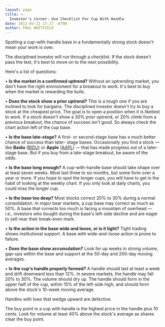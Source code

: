 ```yaml
---
layout: page
title: >-
  Investor's Corner: Use Checklist For Cup With Handle
date: 2011-03-21 17:17 -0700
author: PAUL WHITFIELD
---
```





Spotting a cup-with-handle base in a fundamentally strong stock doesn't mean your work is over.

  

The disciplined investor will run through a checklist. If the stock doesn't pass the test, it's best to move on to the next possibility.

  

Here's a list of questions:

  

• **Is the market in a confirmed uptrend?** Without an uptrending market, you don't have the right environment for a breakout to work. It's best to buy when the market is rewarding the bulls.

  

• **Does the stock show a prior uptrend?** This is a tough one if you are inclined to look for bargains. The disciplined investor doesn't try to buy a stock at the cheapest price. The goal is to open a position when it is likeliest to work. If a stock doesn't show a 30% prior uptrend, or 20% climb from a previous breakout, the chance of success isn't good. So always check the chart action left of the cup base.

  

• **Is the base late-stage?** A first- or second-stage base has a much better chance of success than later- stage bases. Occasionally you find a stock — like **Baidu** ([BIDU](https://research.investors.com/quote.aspx?symbol=BIDU)) or **Apple** ([AAPL](https://research.investors.com/quote.aspx?symbol=AAPL)) — that has made progress out of a later-stage base. But if you buy from a late-stage breakout, be aware of the odds.

  

• **Is the base long enough?** A cup-with-handle base should take shape over at least seven weeks. Most last three to six months, but some form over a year or more. If you hope to spot the longer cups, you will have to get in the habit of looking at the weekly chart. If you only look at daily charts, you could miss the longer cup.

  

• **Is the base too deep?** Most stocks correct 20% to 30% during a normal consolidation. In major bear markets, a cup base may correct as much as 50%. A base that corrects too much is facing a mountain of overhead — i.e., investors who bought during the base's left-side decline and are eager to sell near their break-even mark.

  

• **Is the action in the base wide and loose, or is it tight?** Tight trading shows institutional support. A base with wide-and-loose action is prone to failure.

  

• **Does the base show accumulation?** Look for up weeks in strong volume, gap-ups within the base and support at the 50-day and 200-day moving averages.

  

• **Is the cup's handle properly formed?** A handle should last at least a week and drift downward less than 12%. In severe markets, the handle may fall 20% to 30%. The volume should dry up. The handle should form in the upper half of the cup, within 15% of the left-side high, and should form above the stock's 10-week moving average.

  

Handles with lows that wedge upward are defective.

  

The buy point in a cup with handle is the highest price in the handle plus 10 cents. Look for volume at least 40% above the stock's average as shares clear the buy point.




